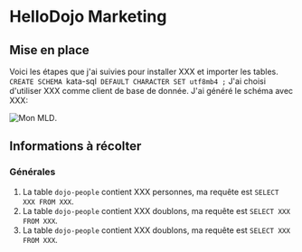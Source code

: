 # HelloDojo Marketing

## Mise en place
Voici les étapes que j'ai suivies pour installer XXX et importer les tables.
`CREATE SCHEMA `kata-sql` DEFAULT CHARACTER SET utf8mb4 ;`
J'ai choisi d'utiliser XXX comme client de base de donnée. J'ai généré le schéma avec XXX:

![Mon MLD](schema.png "Mon MLD généré avec XXX").


## Informations à récolter

### Générales
1. La table `dojo-people` contient XXX personnes, ma requête est `SELECT XXX FROM XXX`.
1. La table `dojo-people` contient XXX doublons, ma requête est `SELECT XXX FROM XXX`.
1. La table `dojo-people` contient XXX doublons, ma requête est `SELECT XXX FROM XXX`.
